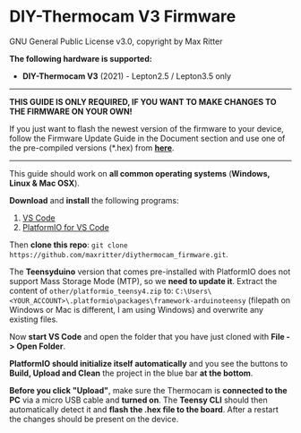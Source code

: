 # DIY-Thermocam V3 Firmware #

GNU General Public License v3.0, copyright by Max Ritter

**The following hardware is supported:**

- **DIY-Thermocam V3** (2021) - Lepton2.5 / Lepton3.5 only

  

----------

**THIS GUIDE IS ONLY REQUIRED, IF YOU WANT TO MAKE CHANGES TO THE FIRMWARE ON YOUR OWN!**

If you just want to flash the newest version of the firmware to your device, follow the Firmware Update Guide in the Document section and use one of the pre-compiled versions (*.hex) from **[here](https://github.com/maxritter/DIY-Thermocam/releases)**.

----------

This guide should work on **all common operating systems** (**Windows, Linux & Mac OSX**).

**Download** and **install** the following programs:

1. [VS Code](https://code.visualstudio.com/)
2. [PlatformIO for VS Code](https://platformio.org/install/ide?install=vscode)

Then **clone this repo**:
`git clone https://github.com/maxritter/diythermocam_firmware.git`.

The **Teensyduino** version that comes pre-installed with PlatformIO does not support Mass Storage Mode (MTP), so we **need to update it**. Extract the content of `other/platformio_teensy4.zip` to: `C:\Users\<YOUR_ACCOUNT>\.platformio\packages\framework-arduinoteensy` (filepath on Windows or Mac is different, I am using Windows) and overwrite any existing files.

Now **start VS Code** and open the folder that you have just cloned with **File -> Open Folder**. 

**PlatformIO should initialize itself automatically** and you see the buttons to **Build, Upload and Clean** the project in the blue bar **at the bottom**. 

**Before you click "Upload"**, make sure the Thermocam is **connected to the PC** via a micro USB cable and **turned on**. The **Teensy CLI** should then automatically detect it and **flash the .hex file to the board**. After a restart the changes should be present on the device.

